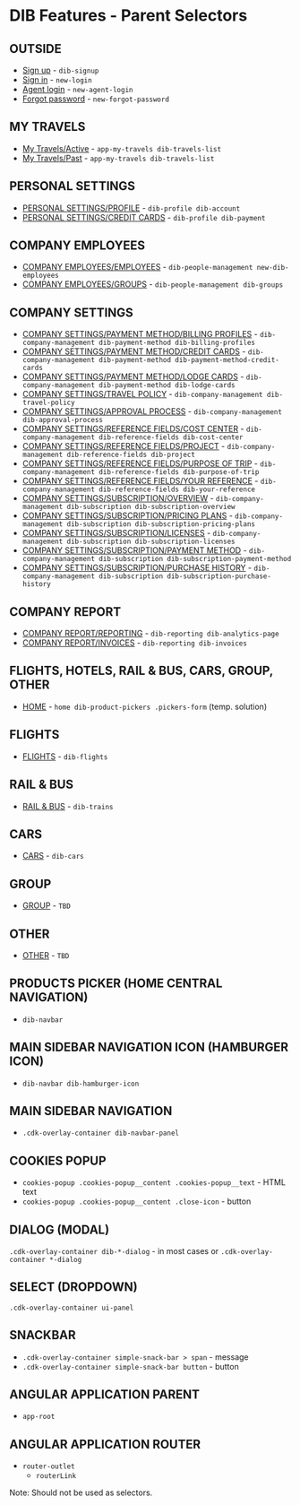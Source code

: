 # DIB Features - Parent Selectors

## OUTSIDE

- [Sign up](https://develop--dib-travel.netlify.app/sign-up) - `dib-signup`
- [Sign in](https://develop--dib-travel.netlify.app/login) - `new-login`
- [Agent login](https://develop--dib-travel.netlify.app/login/agent) - `new-agent-login`
- [Forgot password](https://develop--dib-travel.netlify.app/forgot-password) - `new-forgot-password`

## MY TRAVELS

- [My Travels/Active](https://develop--dib-travel.netlify.app/my-travels/active) - `app-my-travels dib-travels-list`
- [My Travels/Past](https://develop--dib-travel.netlify.app/my-travels/past) - `app-my-travels dib-travels-list`

## PERSONAL SETTINGS

- [PERSONAL SETTINGS/PROFILE](https://develop--dib-travel.netlify.app/profile/account) - `dib-profile dib-account`
- [PERSONAL SETTINGS/CREDIT CARDS](https://develop--dib-travel.netlify.app/profile/payment) - `dib-profile dib-payment`

## COMPANY EMPLOYEES

- [COMPANY EMPLOYEES/EMPLOYEES](https://develop--dib-travel.netlify.app/people-management/employees) - `dib-people-management new-dib-employees`
- [COMPANY EMPLOYEES/GROUPS](https://develop--dib-travel.netlify.app/people-management/groups) - `dib-people-management dib-groups`

## COMPANY SETTINGS

- [COMPANY SETTINGS/PAYMENT METHOD/BILLING PROFILES](https://develop--dib-travel.netlify.app/company-management/payment-method/billing-profiles) - `dib-company-management dib-payment-method dib-billing-profiles`
- [COMPANY SETTINGS/PAYMENT METHOD/CREDIT CARDS](https://develop--dib-travel.netlify.app/company-management/payment-method/credit-cards) - `dib-company-management dib-payment-method dib-payment-method-credit-cards`
- [COMPANY SETTINGS/PAYMENT METHOD/LODGE CARDS](https://develop--dib-travel.netlify.app/company-management/payment-method/lodge-cards) - `dib-company-management dib-payment-method dib-lodge-cards`
- [COMPANY SETTINGS/TRAVEL POLICY](https://develop--dib-travel.netlify.app/company-management/travel-policy) - `dib-company-management dib-travel-policy`
- [COMPANY SETTINGS/APPROVAL PROCESS](https://develop--dib-travel.netlify.app/company-management/approval-process) - `dib-company-management dib-approval-process`
- [COMPANY SETTINGS/REFERENCE FIELDS/COST CENTER](https://develop--dib-travel.netlify.app/company-management/reference-fields/cost-center) - `dib-company-management dib-reference-fields dib-cost-center`
- [COMPANY SETTINGS/REFERENCE FIELDS/PROJECT](https://develop--dib-travel.netlify.app/company-management/reference-fields/project) - `dib-company-management dib-reference-fields dib-project`
- [COMPANY SETTINGS/REFERENCE FIELDS/PURPOSE OF TRIP](https://develop--dib-travel.netlify.app/company-management/reference-fields/purpose-of-trip) - `dib-company-management dib-reference-fields dib-purpose-of-trip`
- [COMPANY SETTINGS/REFERENCE FIELDS/YOUR REFERENCE](https://develop--dib-travel.netlify.app/company-management/reference-fields/your-reference) - `dib-company-management dib-reference-fields dib-your-reference`
- [COMPANY SETTINGS/SUBSCRIPTION/OVERVIEW](https://develop--dib-travel.netlify.app/company-management/subscription/overview) - `dib-company-management dib-subscription dib-subscription-overview`
- [COMPANY SETTINGS/SUBSCRIPTION/PRICING PLANS](https://develop--dib-travel.netlify.app/company-management/subscription/pricing-plans) - `dib-company-management dib-subscription dib-subscription-pricing-plans`
- [COMPANY SETTINGS/SUBSCRIPTION/LICENSES](https://develop--dib-travel.netlify.app/company-management/subscription/licenses) - `dib-company-management dib-subscription dib-subscription-licenses`
- [COMPANY SETTINGS/SUBSCRIPTION/PAYMENT METHOD](https://develop--dib-travel.netlify.app/company-management/subscription/payment-method) - `dib-company-management dib-subscription dib-subscription-payment-method`
- [COMPANY SETTINGS/SUBSCRIPTION/PURCHASE HISTORY](https://develop--dib-travel.netlify.app/company-management/subscription/purchase-history) - `dib-company-management dib-subscription dib-subscription-purchase-history`

## COMPANY REPORT

- [COMPANY REPORT/REPORTING](https://develop--dib-travel.netlify.app/reporting/analytics) - `dib-reporting dib-analytics-page`
- [COMPANY REPORT/INVOICES](https://develop--dib-travel.netlify.app/reporting/invoices) - `dib-reporting dib-invoices`

## FLIGHTS, HOTELS, RAIL & BUS, CARS, GROUP, OTHER

- [HOME](https://develop--dib-travel.netlify.app/) - `home dib-product-pickers .pickers-form` (temp. solution)

## FLIGHTS

- [FLIGHTS](https://develop--dib-travel.netlify.app/flights) - `dib-flights`

## RAIL & BUS

- [RAIL & BUS](https://develop--dib-travel.netlify.app/city) - `dib-trains`

## CARS

- [CARS](https://develop--dib-travel.netlify.app/cars) - `dib-cars`

## GROUP

- [GROUP](https://develop--dib-travel.netlify.app/<todo>) - `TBD`

## OTHER

- [OTHER](https://develop--dib-travel.netlify.app/<todo>) - `TBD`

## PRODUCTS PICKER (HOME CENTRAL NAVIGATION)

- `dib-navbar`

## MAIN SIDEBAR NAVIGATION ICON (HAMBURGER ICON)

- `dib-navbar dib-hamburger-icon`

## MAIN SIDEBAR NAVIGATION

- `.cdk-overlay-container dib-navbar-panel`

## COOKIES POPUP

- `cookies-popup .cookies-popup__content .cookies-popup__text` - HTML text
- `cookies-popup .cookies-popup__content .close-icon` - button

## DIALOG (MODAL)

`.cdk-overlay-container dib-*-dialog` - in most cases
or
`.cdk-overlay-container *-dialog`

## SELECT (DROPDOWN)

`.cdk-overlay-container ui-panel`

## SNACKBAR

- `.cdk-overlay-container simple-snack-bar > span` - message
- `.cdk-overlay-container simple-snack-bar button` - button

## ANGULAR APPLICATION PARENT

- `app-root`

## ANGULAR APPLICATION ROUTER

- `router-outlet`
  - `routerLink`

Note: Should not be used as selectors.
